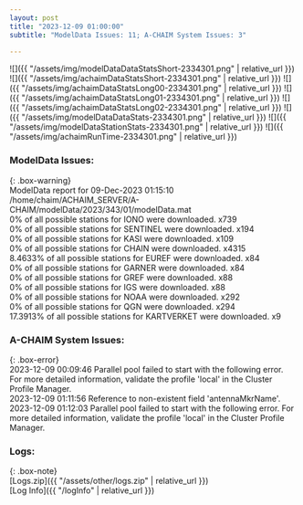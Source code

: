 ```yaml
---
layout: post
title: "2023-12-09 01:00:00"
subtitle: "ModelData Issues: 11; A-CHAIM System Issues: 3"

---
```


![]({{ "/assets/img/modelDataDataStatsShort-2334301.png" | relative_url }})
![]({{ "/assets/img/achaimDataStatsShort-2334301.png" | relative_url }})
![]({{ "/assets/img/achaimDataStatsLong00-2334301.png" | relative_url }})
![]({{ "/assets/img/achaimDataStatsLong01-2334301.png" | relative_url }})
![]({{ "/assets/img/achaimDataStatsLong02-2334301.png" | relative_url }})
![]({{ "/assets/img/modelDataDataStats-2334301.png" | relative_url }})
![]({{ "/assets/img/modelDataStationStats-2334301.png" | relative_url }})
![]({{ "/assets/img/achaimRunTime-2334301.png" | relative_url }})


### ModelData Issues:  
  
{: .box-warning}  
 ModelData report for 09-Dec-2023 01:15:10   
 /home/chaim/ACHAIM_SERVER/A-CHAIM/modelData/2023/343/01/modelData.mat   
 0% of all possible stations for IONO were downloaded. x739   
 0% of all possible stations for SENTINEL were downloaded. x194   
 0% of all possible stations for KASI were downloaded. x109   
 0% of all possible stations for CHAIN were downloaded. x4315   
 8.4633% of all possible stations for EUREF were downloaded. x84   
 0% of all possible stations for GARNER were downloaded. x84   
 0% of all possible stations for GREF were downloaded. x88   
 0% of all possible stations for IGS were downloaded. x88   
 0% of all possible stations for NOAA were downloaded. x292   
 0% of all possible stations for QGN were downloaded. x294   
 17.3913% of all possible stations for KARTVERKET were downloaded. x9   
  
### A-CHAIM System Issues:  
  
{: .box-error}  
2023-12-09 00:09:46 Parallel pool failed to start with the following error. For more detailed information, validate the profile 'local' in the Cluster Profile Manager.  
2023-12-09 01:11:56 Reference to non-existent field 'antennaMkrName'.  
2023-12-09 01:12:03 Parallel pool failed to start with the following error. For more detailed information, validate the profile 'local' in the Cluster Profile Manager.  

### Logs:  
  
{: .box-note}  
[Logs.zip]({{ "/assets/other/logs.zip" | relative_url }})  
[Log Info]({{ "/logInfo" | relative_url }})  

